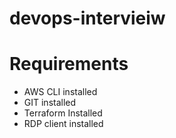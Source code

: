 # devops-intervieiw

# Requirements
- AWS CLI installed
- GIT installed
- Terraform Installed
- RDP client installed
